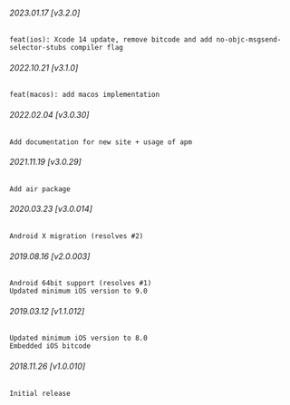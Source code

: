 ###### 2023.01.17 [v3.2.0]

```
feat(ios): Xcode 14 update, remove bitcode and add no-objc-msgsend-selector-stubs compiler flag 
```

###### 2022.10.21 [v3.1.0]

```
feat(macos): add macos implementation
```

###### 2022.02.04 [v3.0.30]

```
Add documentation for new site + usage of apm
```

###### 2021.11.19 [v3.0.29]

```
Add air package
```



###### 2020.03.23 [v3.0.014]

```
Android X migration (resolves #2)
```


###### 2019.08.16 [v2.0.003]

```
Android 64bit support (resolves #1)
Updated minimum iOS version to 9.0
```


###### 2019.03.12 [v1.1.012]

```
Updated minimum iOS version to 8.0
Embedded iOS bitcode
```


###### 2018.11.26 [v1.0.010]

```
Initial release
```
